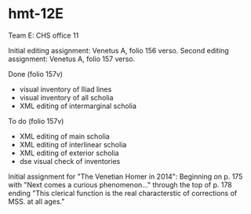 hmt-12E
=======

Team E: CHS office 11

Initial editing assignment: Venetus A, folio 156 verso.
Second editing assignment: Venetus A, folio 157 verso.

Done (folio 157v)
- visual inventory of Iliad lines
- visual inventory of all scholia
- XML editing of intermarginal scholia

To do (folio 157v)
- XML editing of main scholia
- XML editing of interlinear scholia
- XML editing of exterior scholia
- dse visual check of inventories

Initial assignment for "The Venetian Homer in 2014": Beginning on p. 175 with "Next comes a curious phenomenon..." through the top of p. 178 ending "This clerical function is the real characterstic of corrections of MSS. at all ages."



